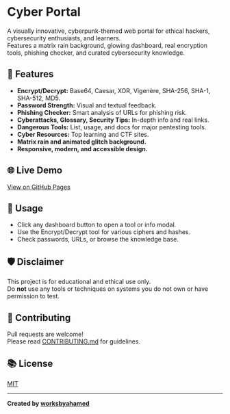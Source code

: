 # Cyber Portal

A visually innovative, cyberpunk-themed web portal for ethical hackers, cybersecurity enthusiasts, and learners.  
Features a matrix rain background, glowing dashboard, real encryption tools, phishing checker, and curated cybersecurity knowledge.

## 🚀 Features

- **Encrypt/Decrypt:** Base64, Caesar, XOR, Vigenère, SHA-256, SHA-1, SHA-512, MD5.
- **Password Strength:** Visual and textual feedback.
- **Phishing Checker:** Smart analysis of URLs for phishing risk.
- **Cyberattacks, Glossary, Security Tips:** In-depth info and real links.
- **Dangerous Tools:** List, usage, and docs for major pentesting tools.
- **Cyber Resources:** Top learning and CTF sites.
- **Matrix rain and animated glitch background.**
- **Responsive, modern, and accessible design.**

## 🌐 Live Demo

[View on GitHub Pages](https://worksbyahamed.github/cyber-portal/)

## 📄 Usage

- Click any dashboard button to open a tool or info modal.
- Use the Encrypt/Decrypt tool for various ciphers and hashes.
- Check passwords, URLs, or browse the knowledge base.

## 🛡️ Disclaimer

This project is for educational and ethical use only.  
Do **not** use any tools or techniques on systems you do not own or have permission to test.

## 🙌 Contributing

Pull requests are welcome!  
Please read [CONTRIBUTING.md](CONTRIBUTING.md) for guidelines.

## 📚 License

[MIT](LICENSE)

---

**Created by [worksbyahamed](https://github.com/worksbyahamed)**
